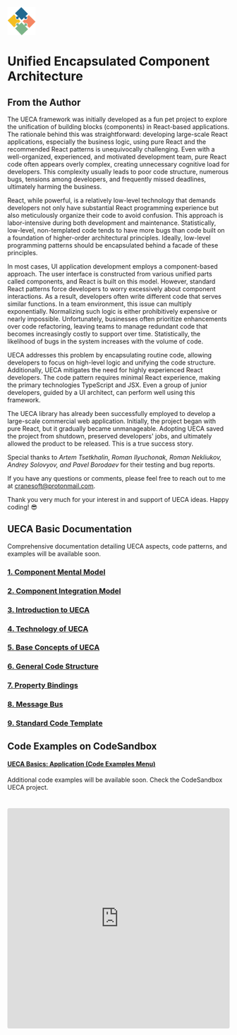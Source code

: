 ![logo](/docs/logo.png)

# Unified Encapsulated Component Architecture

## From the Author

The UECA framework was initially developed as a fun pet project to explore the unification of building blocks (components) in React-based applications. The rationale behind this was straightforward: developing large-scale React applications, especially the business logic, using pure React and the recommended React patterns is unequivocally challenging. Even with a well-organized, experienced, and motivated development team, pure React code often appears overly complex, creating unnecessary cognitive load for developers. This complexity usually leads to poor code structure, numerous bugs, tensions among developers, and frequently missed deadlines, ultimately harming the business.

React, while powerful, is a relatively low-level technology that demands developers not only have substantial React programming experience but also meticulously organize their code to avoid confusion. This approach is labor-intensive during both development and maintenance. Statistically, low-level, non-templated code tends to have more bugs than code built on a foundation of higher-order architectural principles. Ideally, low-level programming patterns should be encapsulated behind a facade of these principles.

In most cases, UI application development employs a component-based approach. The user interface is constructed from various unified parts called components, and React is built on this model. However, standard React patterns force developers to worry excessively about component interactions. As a result, developers often write different code that serves similar functions. In a team environment, this issue can multiply exponentially. Normalizing such logic is either prohibitively expensive or nearly impossible. Unfortunately, businesses often prioritize enhancements over code refactoring, leaving teams to manage redundant code that becomes increasingly costly to support over time. Statistically, the likelihood of bugs in the system increases with the volume of code.

UECA addresses this problem by encapsulating routine code, allowing developers to focus on high-level logic and unifying the code structure. Additionally, UECA mitigates the need for highly experienced React developers. The code pattern requires minimal React experience, making the primary technologies TypeScript and JSX. Even a group of junior developers, guided by a UI architect, can perform well using this framework.

The UECA library has already been successfully employed to develop a large-scale commercial web application. Initially, the project began with pure React, but it gradually became unmanageable. Adopting UECA saved the project from shutdown, preserved developers' jobs, and ultimately allowed the product to be released. This is a true success story. 

Special thanks to *Artem Tsetkhalin, Roman Ilyuchonak, Roman Nekliukov, Andrey Solovyov, and Pavel Borodaev* for their testing and bug reports.

If you have any questions or comments, please feel free to reach out to me at cranesoft@protonmail.com.

Thank you very much for your interest in and support of UECA ideas. Happy coding! 😎

## UECA Basic Documentation

Comprehensive documentation detailing UECA aspects, code patterns, and examples will be available soon.

### [1. Component Mental Model](/docs/component-mental-model.md)

### [2. Component Integration Model](/docs/component-intergation-model.md)

### [3. Introduction to UECA](/docs/introduction.md)

### [4. Technology of UECA ](/docs/technology.md)

### [5. Base Concepts of UECA ](/docs/base-concepts.md)

### [6. General Code Structure](/docs/general-code-structure.md)

### [7. Property Bindings ](/docs/bindings-overview.md)

### [8. Message Bus ](/docs/message-bus.md)

### [9. Standard Code Template](/docs/code-template.md)

## Code Examples on CodeSandbox
#### [UECA Basics: Application (Code Examples Menu)](https://codesandbox.io/p/sandbox/frosty-banach-jsf84c)

Additional code examples will be available soon. Check the CodeSandbox UECA project.

#

<iframe src="https://codesandbox.io/embed/8x7yst?view=preview&module=%2Fsrc%2Fcomponents%2FappMessages.ts&hidenavigation=1"
     style="width:100%; height: 500px; border:0; border-radius: 4px; overflow:hidden;"
     title="UECA Basics: Message Bus"
     allow="accelerometer; ambient-light-sensor; camera; encrypted-media; geolocation; gyroscope; hid; microphone; midi; payment; usb; vr; xr-spatial-tracking"
     sandbox="allow-forms allow-modals allow-popups allow-presentation allow-same-origin allow-scripts"
/>
